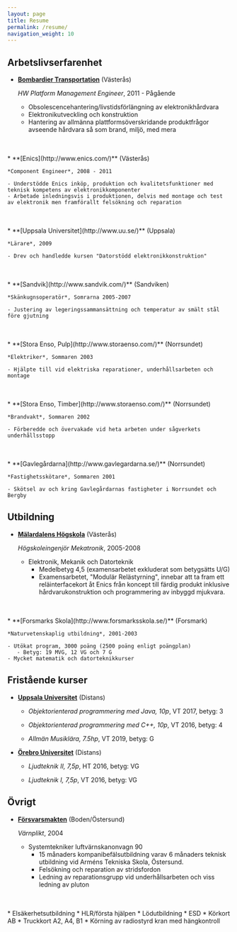 ```yaml
---
layout: page
title: Resume
permalink: /resume/
navigation_weight: 10
---
```


Arbetslivserfarenhet
---------------

*   **[Bombardier Transportation](http://www.bombardier.com/)** (Västerås)

    *HW Platform Management Engineer*, 2011 - Pågående

    - Obsolescencehantering/livstidsförlängning av elektronikhårdvara
    - Elektronikutveckling och konstruktion
    - Hantering av allmänna plattformsöverskridande produktfrågor avseende hårdvara så som brand, miljö, med mera
<br>
<br>
*   **[Enics](http://www.enics.com/)** (Västerås)

    *Component Engineer*, 2008 - 2011

    - Understödde Enics inköp, produktion och kvalitetsfunktioner med teknisk kompetens av elektronikkomponenter
    - Arbetade inledningsvis i produktionen, delvis med montage och test av elektronik men framförallt felsökning och reparation
<br>
<br>
*   **[Uppsala Universitet](http://www.uu.se/)** (Uppsala)

    *Lärare*, 2009

    - Drev och handledde kursen "Datorstödd elektronikkonstruktion"
<br>
<br>
*   **[Sandvik](http://www.sandvik.com/)** (Sandviken)

    *Skänkugnsoperatör*, Somrarna 2005-2007

    - Justering av legeringssammansättning och temperatur av smält stål före gjutning
<br>
<br>
*   **[Stora Enso, Pulp](http://www.storaenso.com/)** (Norrsundet)

    *Elektriker*, Sommaren 2003

    - Hjälpte till vid elektriska reparationer, underhållsarbeten och montage
<br>
<br>
*   **[Stora Enso, Timber](http://www.storaenso.com/)** (Norrsundet)

    *Brandvakt*, Sommaren 2002

    - Förberedde och övervakade vid heta arbeten under sågverkets underhållsstopp
<br>
<br>
*   **[Gavlegårdarna](http://www.gavlegardarna.se/)** (Norrsundet)

    *Fastighetsskötare*, Sommaren 2001

    - Skötsel av och kring Gavlegårdarnas fastigheter i Norrsundet och Bergby

Utbildning
----------

*   **[Mälardalens Högskola](http://www.mdh.se/)** (Västerås)

    *Högskoleingenjör Mekatronik*, 2005-2008

    - Elektronik, Mekanik och Datorteknik
       - Medelbetyg 4,5 (examensarbetet exkluderat som betygsätts U/G)
       - Examensarbetet, "Modulär Relästyrning", innebar att ta fram ett reläinterfacekort åt Enics från koncept till färdig produkt inklusive hårdvarukonstruktion och programmering av inbyggd mjukvara.
<br>
<br>
*   **[Forsmarks Skola](http://www.forsmarksskola.se/)** (Forsmark)

    *Naturvetenskaplig utbildning*, 2001-2003

    - Utökat program, 3000 poäng (2500 poäng enligt poängplan)
       - Betyg: 19 MVG, 12 VG och 7 G
    - Mycket matematik och datorteknikkurser

Fristående kurser
-----------------
*   **[Uppsala Universitet](http://www.uu.se/)** (Distans)

    - *Objektorienterad programmering med Java, 10p*, VT 2017, betyg: 3

    - *Objektorienterad programmering med C++, 10p*, VT 2016, betyg: 4

    - *Allmän Musiklära, 7.5hp*, VT 2019, betyg: G
    
*   **[Örebro Universitet](http://www.oru.se/)** (Distans)

    - *Ljudteknik II, 7,5p*, HT 2016, betyg: VG

    - *Ljudteknik I, 7,5p*, VT 2016, betyg: VG


Övrigt
------

*   **[Försvarsmakten](http://www.forsvarsmakten.se/)** (Boden/Östersund)

    *Värnplikt*, 2004

    - Systemtekniker luftvärnskanonvagn 90
       - 15 månaders kompanibefälsutbildning varav 6 månaders teknisk utbildning vid Arméns Tekniska Skola, Östersund.
       - Felsökning och reparation av stridsfordon
       - Ledning av reparationsgrupp vid underhållsarbeten och viss ledning av pluton
<br>
<br>
*   Elsäkerhetsutbildning
*   HLR/första hjälpen
*   Lödutbildning
*   ESD
*   Körkort AB
*   Truckkort A2, A4, B1
*   Körning av radiostyrd kran med hängkontroll
